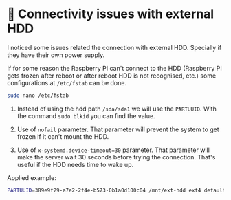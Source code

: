 # 💾 Connectivity issues with external HDD

I noticed some issues related the connection with external HDD. Specially if they have their own power supply.

If for some reason the Raspberry PI can't connect to the HDD (Raspberry PI gets frozen after reboot or after reboot HDD is not recognised, etc.) some configurations at `/etc/fstab` can be done.

```bash
sudo nano /etc/fstab
```

1. Instead of using the hdd path `/sda/sda1` we will use the `PARTUUID`. With the command `sudo blkid` you can find the value.

2. Use of `nofail` parameter. That parameter will prevent the system to get frozen if it can't mount the HDD.

3. Use of `x-systemd.device-timeout=30` parameter. That parameter will make the server wait 30 seconds before trying the connection. That's useful if the HDD needs time to wake up.

Applied example:

```bash
PARTUUID=389e9f29-a7e2-2f4e-b573-0b1a0d100c04 /mnt/ext-hdd ext4 defaults,nofail,x-systemd.device-timeout=30 0 2
```